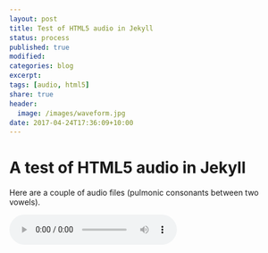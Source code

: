 ```yaml
---
layout: post
title: Test of HTML5 audio in Jekyll 
status: process
published: true
modified:
categories: blog
excerpt:
tags: [audio, html5]
share: true
header:
  image: /images/waveform.jpg
date: 2017-04-24T17:36:09+10:00
---
```


# A test of HTML5 audio in Jekyll

Here are a couple of audio files (pulmonic consonants between two vowels).  

<audio controls>
  <source src="/audio/arda.wav">
<p>Your browser does not support audio playback, download the file:
  <a href="/audio/arda.wav">WAV</a></audio>  

Here is some text to break them up.

<audio controls id="audio_play">
  <source src="/audio/aGa.wav">
  <source src="/audio/aGa.ogg">
  <source src="/audio/aGa.mp3">
 </audio>
  <img src="/audio/img/play.jpg" onClick="document.getElementById('audio_play').play(); return false;" />
  <img src="/audio/img/pause.png" onClick="document.getElementById('audio_play').pause(); return false;" />
  
## Can I use an waveform as the image?
This is an open question.

